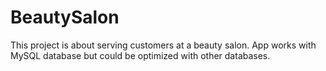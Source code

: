 # BeautySalon
This project is about serving customers at a beauty salon.
App works with MySQL database but could be optimized with other databases.
